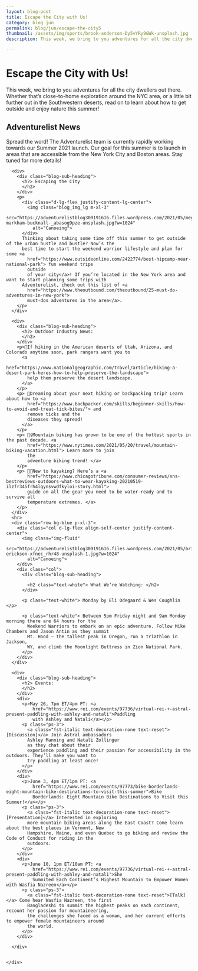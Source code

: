 ```yaml
---
layout: blog-post
title: Escape the City with Us!
category: blog jun
permalink: blog/jun/escape-the-city5
thumbnail: /assets/img/sports/brook-anderson-Dy5vYRy9GWk-unsplash.jpg
description: This week, we bring to you adventures for all the city dwellers out there. Whether that’s close-to-home exploration around the NYC area, or a little bit further out in the Southwestern deserts, read on to learn about how to get outside and enjoy nature this summer!

---
```

<div class="page-section">
  <div class="container-fluid d-lg-flex justify-content-center">
    <div class="col-xl-6 col-lg-8">
      <div>
        <div class="blog-title">
          <h1> Escape the City with Us! </h1>
        </div>
        <p>This week, we bring to you adventures for all the city dwellers out there. Whether that’s close-to-home
          exploration around the NYC area, or a little bit further out in the Southwestern deserts, read on to
          learn about how to get outside and
          enjoy nature this summer!
        </p>
        <div class="blog-sub-heading">
          <h2> Adventurelist News
          </h2>
        </div>
        <p>
          Spread the word! The Adventurelist team is currently rapidly working towards our Summer 2021 launch. Our
          goal for this summer is to launch in areas that are accessible from the New York City and Boston areas.
          Stay tuned for more details!
        </p>
      </div>
  
      <div>
        <div class="blog-sub-heading">
          <h2> Escaping the City
          </h2>
        </div>
        <p>
          <div class="d-lg-flex justify-content-lg-center">
            <img class="blog_img_lg m-xl-3"
              src="https://adventurelistblog300191616.files.wordpress.com/2021/05/megan-markham-bucknall-_abasog9pze-unsplash.jpg?w=1024"
              alt="Canoeing">
          </div>
          Thinking about taking some time off this summer to get outside of the urban hustle and bustle? Now’s the
          best time to start the weekend warrior lifestyle and plan for some <a
            href="https://www.outsideonline.com/2422774/best-hipcamp-near-national-park"> fun weekend trips
            outside
            of your city</a>! If you’re located in the New York area and want to start planning some trips with
          Adventurelist, check out this list of <a
            href="https://www.theoutbound.com/theoutbound/25-must-do-adventures-in-new-york">
            must-dos adventures in the area</a>.
        </p>
      </div>
  
      <div>
        <div class="blog-sub-heading">
          <h2> Outdoor Industry News:
          </h2>
        </div>
        <p>🌵If hiking in the American deserts of Utah, Arizona, and Colorado anytime soon, park rangers want you to
          <a
            href="https://www.nationalgeographic.com/travel/article/hiking-a-desert-park-heres-how-to-help-preserve-the-landscape">
            help them preserve the desert landscape.
          </a>
        </p>
        <p> 🦟Dreaming about your next hiking or backpacking trip? Learn about how to <a
            href="https://www.backpacker.com/skills/beginner-skills/how-to-avoid-and-treat-tick-bites/"> and
            remove ticks and the
            diseases they spread!
          </a>
        </p>
        <p> 🚵‍♀️Mountain biking has grown to be one of the hottest sports in the past decade. <a
            href="https://www.nytimes.com/2021/05/20/travel/mountain-biking-vacation.html"> Learn more to join
            the
            adventure biking trend! </a>
        </p>
        <p> 🚣🏽New to kayaking? Here’s a <a
            href="https://www.chicagotribune.com/consumer-reviews/sns-bestreviews-outdoors-what-to-wear-kayaking-20210519-ilzfr345frh4lgynsvwdfkyloi-story.html">
            guide on all the gear you need to be water-ready and to survive all
            temperature extremes. </a>
        </p>
      </div>
      <hr>
      <div class="row bg-blue p-xl-3">
        <div class="col d-lg-flex align-self-center justify-content-center">
          <img class="img-fluid"
            src="https://adventurelistblog300191616.files.wordpress.com/2021/05/brian-erickson-xfnec_rhr48-unsplash-1.jpg?w=1024"
            alt="Canoeing">
        </div>
        <div class="col">
          <div class="blog-sub-heading">
  
            <h2 class="text-white"> What We’re Watching: </h2>
          </div>
  
          <p class="text-white"> Monday by Eli Odegaard & Wes Coughlin </p>
  
          <p class="text-white"> Between 5pm Friday night and 9am Monday morning there are 64 hours for the
            Weekend Warriors to embark on an epic adventure. Follow Mike Chambers and Jason Antin as they summit
            Mt. Hood – the tallest peak in Oregon, run a triathlon in Jackson,
            WY, and climb the Moonlight Buttress in Zion National Park.
          </p>
        </div>
      </div>
  
      <div>
        <div class="blog-sub-heading">
          <h2> Events:
          </h2>
        </div>
        <div>
          <p>May 26, 7pm ET/4pm PT: <a
              href="https://www.rei.com/events/97736/virtual-rei-+-astral-present-paddling-with-ashley-and-natali">Paddling
              with Ashley and Natali</a></p>
          <p class="ps-3">
            <a class="fst-italic text-decoration-none text-reset">[Discussion]</a> Join Astral ambassadors
            Ashley Manning and Natali Zollinger
            as they chat about their
            experience paddling and their passion for accessibility in the outdoors. They’ll make you want to
            try paddling at least once!
          </p>
        </div>
        <div>
          <p>June 3, 4pm ET/1pm PT: <a
              href="https://www.rei.com/events/97773/bike-borderlands-eight-mountain-bike-destinations-to-visit-this-summer">Bike
              Borderlands: Eight Mountain Bike Destinations to Visit this Summer!</a></p>
          <p class="ps-3">
            <a class="fst-italic text-decoration-none text-reset">[Presentation]</a> Interested in exploring
            more mountain biking areas along the East Coast? Come learn about the best places in Vermont, New
            Hampshire, Maine, and even Quebec to go biking and review the Code of Conduct for riding in the
            outdoors.
          </p>
        </div>
        <div>
          <p>June 10, 1pm ET/10am PT: <a
              href="https://www.rei.com/events/97736/virtual-rei-+-astral-present-paddling-with-ashley-and-natali">She
              Summited Each Continent’s Highest Mountain to Empower Women with Wasfia Nazreen</a></p>
          <p class="ps-3">
            <a class="fst-italic text-decoration-none text-reset">[Talk]</a> Come hear Wasfia Nazreen, the first
            Bangladeshi to summit the highest peaks on each continent, recount her passion for mountaineering,
            the challenges she faced as a woman, and her current efforts to empower female mountaineers around
            the world.
          </p>
        </div>
  
      </div>
  
  
    </div>
  
  </div>
</div>